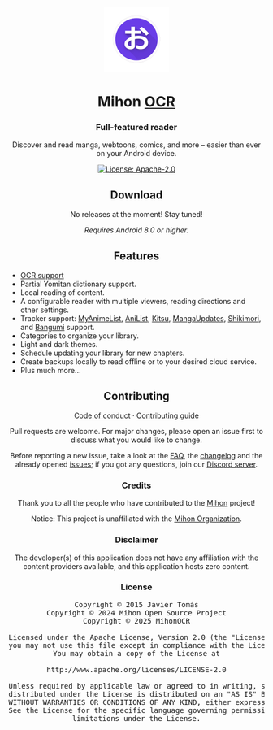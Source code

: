<div align="center">

<a href="#">
    <img src="./.github/assets/logo.png" alt="MihonOCR logo" title="MihonOCR logo" width="128"/>
</a>

# Mihon [OCR](#)

### Full-featured reader
Discover and read manga, webtoons, comics, and more – easier than ever on your Android device.

<!--
[![Discord server](https://img.shields.io/discord/1195734228319617024.svg?label=&labelColor=6A7EC2&color=7389D8&logo=discord&logoColor=FFFFFF)](https://discord.gg/mihon)
[![GitHub downloads](https://img.shields.io/github/downloads/mihonapp/mihon/total?label=downloads&labelColor=27303D&color=0D1117&logo=github&logoColor=FFFFFF&style=flat)](https://mihon.app/download)

[![CI](https://img.shields.io/github/actions/workflow/status/mihonapp/mihon/build.yml?labelColor=27303D)](https://github.com/mihonapp/mihon/actions/workflows/build_push.yml)
-->
[![License: Apache-2.0](https://img.shields.io/github/license/mihonapp/mihon?labelColor=27303D&color=0877d2)](/LICENSE)
<!--
[![Translation status](https://img.shields.io/weblate/progress/mihon?labelColor=27303D&color=946300)](https://hosted.weblate.org/engage/mihon/)
-->

## Download

<!--
[![Mihon Stable](https://img.shields.io/github/release/mihonapp/mihon.svg?maxAge=3600&label=Stable&labelColor=06599d&color=043b69)](https://mihon.app/download)
[![Mihon Beta](https://img.shields.io/github/v/release/mihonapp/mihon-preview.svg?maxAge=3600&label=Beta&labelColor=2c2c47&color=1c1c39)](https://mihon.app/download)
-->
No releases at the moment! Stay tuned!

*Requires Android 8.0 or higher.*

## Features

<div align="left">

* [OCR support](https://huggingface.co/bluolightning/manga-ocr-tflite) 
* Partial Yomitan dictionary support.
* Local reading of content.
* A configurable reader with multiple viewers, reading directions and other settings.
* Tracker support: [MyAnimeList](https://myanimelist.net/), [AniList](https://anilist.co/), [Kitsu](https://kitsu.app/), [MangaUpdates](https://mangaupdates.com), [Shikimori](https://shikimori.one), and [Bangumi](https://bgm.tv/) support.
* Categories to organize your library.
* Light and dark themes.
* Schedule updating your library for new chapters.
* Create backups locally to read offline or to your desired cloud service.
* Plus much more...

</div>

## Contributing

[Code of conduct](./CODE_OF_CONDUCT.md) · [Contributing guide](./CONTRIBUTING.md)

Pull requests are welcome. For major changes, please open an issue first to discuss what you would like to change.

Before reporting a new issue, take a look at the [FAQ](https://mihon.app/docs/faq/general), the [changelog](https://mihon.app/changelogs/) and the already opened [issues](https://github.com/mihonapp/mihon/issues); if you got any questions, join our [Discord server](https://discord.gg/mihon).


<!--
### Repositories

[![mihonapp/website - GitHub](https://github-readme-stats.vercel.app/api/pin/?username=mihonapp&repo=website&bg_color=161B22&text_color=c9d1d9&title_color=0877d2&icon_color=0877d2&border_radius=8&hide_border=true&description_lines_count=2)](https://github.com/mihonapp/website/)
[![mihonapp/bitmap.kt - GitHub](https://github-readme-stats.vercel.app/api/pin/?username=mihonapp&repo=bitmap.kt&bg_color=161B22&text_color=c9d1d9&title_color=0877d2&icon_color=0877d2&border_radius=8&hide_border=true&description_lines_count=2)](https://github.com/mihonapp/bitmap.kt/)
-->

### Credits

Thank you to all the people who have contributed to the [Mihon](https://github.com/mihonapp/mihon) project!

Notice: This project is unaffiliated with the [Mihon Organization](https://github.com/mihonapp).

### Disclaimer

The developer(s) of this application does not have any affiliation with the content providers available, and this application hosts zero content.


### License

<pre>
Copyright © 2015 Javier Tomás
Copyright © 2024 Mihon Open Source Project
Copyright © 2025 MihonOCR

Licensed under the Apache License, Version 2.0 (the "License");
you may not use this file except in compliance with the License.
You may obtain a copy of the License at

http://www.apache.org/licenses/LICENSE-2.0

Unless required by applicable law or agreed to in writing, software
distributed under the License is distributed on an "AS IS" BASIS,
WITHOUT WARRANTIES OR CONDITIONS OF ANY KIND, either express or implied.
See the License for the specific language governing permissions and
limitations under the License.
</pre>

</div>
